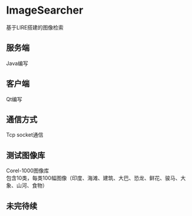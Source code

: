 # ImageSearcher
基于LIRE搭建的图像检索

## 服务端 
Java编写

## 客户端 
Qt编写

## 通信方式 
Tcp socket通信

## 测试图像库  
Corel-1000图像库<br>
包含10类，每类100幅图像（印度、海滩、建筑、大巴、恐龙、鲜花、骏马、大象、山河、食物）
    
## 未完待续
